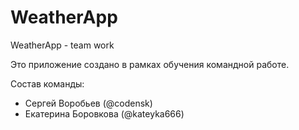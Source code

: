 # WeatherApp
WeatherApp - team work

Это приложение создано в рамках обучения командной работе.

Состав команды:

- Сергей Воробьев (@codensk)
- Екатерина Боровкова (@kateyka666)

